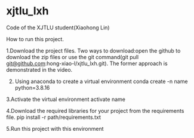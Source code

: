 # xjtlu_lxh
Code of the  XJTLU student(Xiaohong Lin)

How to run this project.

1.Download the project files. Two ways to download:open the github to download the zip files or use the git command(git pull git@github.com:hong-xiao-l/xjtlu_lxh.git). 
The former approach is demonstrated in the video.

2. Using anaconda to create a virtual environment
conda create -n name python=3.8.16

3.Activate the virtual environment
activate name

4.Download the required libraries for your project from the requirements file.
pip install -r path/requirements.txt

5.Run this project with this environment
